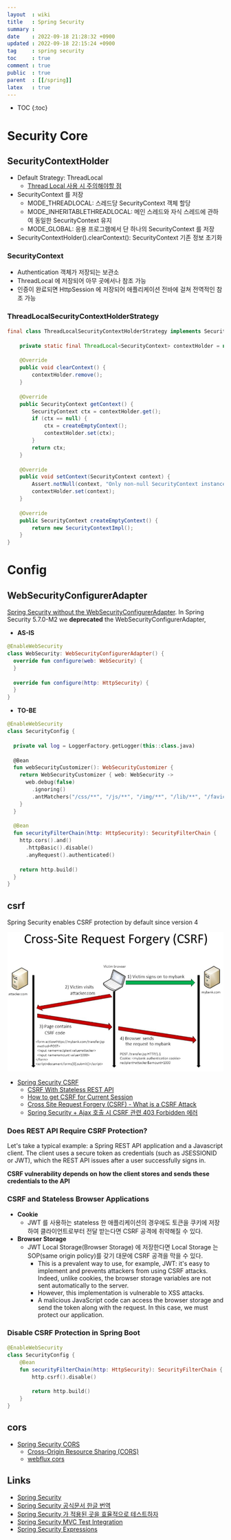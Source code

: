 ```yaml
---
layout  : wiki
title   : Spring Security
summary : 
date    : 2022-09-18 21:28:32 +0900
updated : 2022-09-18 22:15:24 +0900
tag     : spring security
toc     : true
comment : true
public  : true
parent  : [[/spring]]
latex   : true
---
```

* TOC
{:toc}

# Security Core

## SecurityContextHolder

- Default Strategy: ThreadLocal
  - [Thread Local 사용 시 주의해야할 점](https://baekjungho.github.io/wiki/spring/spring-concurrency/#threadlocal-%EC%9D%84-%EC%82%AC%EC%9A%A9%ED%95%A0-%EB%95%8C%EB%8F%84-%EC%A3%BC%EC%9D%98%EC%A0%90%EC%9D%B4-%EC%9E%88%EB%8A%94%EB%8D%B0)
- SecurityContext 를 저장
  - MODE_THREADLOCAL: 스레드당 SecurityContext 객체 할당
  - MODE_INHERITABLETHREADLOCAL: 메인 스레드와 자식 스레드에 관하여 동일한 SecurityContext 유지
  - MODE_GLOBAL: 응용 프로그램에서 단 하나의 SecurityContext 를 저장
- SecurityContextHolder().clearContext(): SecurityContext 기존 정보 초기화

### SecurityContext

- Authentication 객체가 저장되는 보관소
- ThreadLocal 에 저장되어 아무 곳에서나 참조 가능
- 인증이 완료되면 HttpSession 에 저장되어 애플리케이션 전바에 걸쳐 전역적인 참조 가능

### ThreadLocalSecurityContextHolderStrategy

```java
final class ThreadLocalSecurityContextHolderStrategy implements SecurityContextHolderStrategy {

	private static final ThreadLocal<SecurityContext> contextHolder = new ThreadLocal<>();

	@Override
	public void clearContext() {
		contextHolder.remove();
	}

	@Override
	public SecurityContext getContext() {
		SecurityContext ctx = contextHolder.get();
		if (ctx == null) {
			ctx = createEmptyContext();
			contextHolder.set(ctx);
		}
		return ctx;
	}

	@Override
	public void setContext(SecurityContext context) {
		Assert.notNull(context, "Only non-null SecurityContext instances are permitted");
		contextHolder.set(context);
	}

	@Override
	public SecurityContext createEmptyContext() {
		return new SecurityContextImpl();
	}
}
```

# Config

## WebSecurityConfigurerAdapter

[Spring Security without the WebSecurityConfigurerAdapter](https://spring.io/blog/2022/02/21/spring-security-without-the-websecurityconfigureradapter). In Spring Security 5.7.0-M2 we __deprecated__ the WebSecurityConfigurerAdapter,

- __AS-IS__

```kotlin
@EnableWebSecurity
class WebSecurity: WebSecurityConfigurerAdapter() {
  override fun configure(web: WebSecurity) { 
  }
  
  override fun configure(http: HttpSecurity) { 
  }
}
```

- __TO-BE__

```kotlin
@EnableWebSecurity
class SecurityConfig {

  private val log = LoggerFactory.getLogger(this::class.java)

  @Bean
  fun webSecurityCustomizer(): WebSecurityCustomizer {
    return WebSecurityCustomizer { web: WebSecurity ->
      web.debug(false)
        .ignoring()
        .antMatchers("/css/**", "/js/**", "/img/**", "/lib/**", "/favicon.ico")
    }
  }

  @Bean
  fun securityFilterChain(http: HttpSecurity): SecurityFilterChain {
    http.cors().and()
      .httpBasic().disable()
      .anyRequest().authenticated()

    return http.build()
  }
}
```

## csrf

Spring Security enables CSRF protection by default since version 4

![](/resource/wiki/spring-security/csrf.png)

- [Spring Security CSRF](https://www.baeldung.com/spring-security-csrf#example)
  - [CSRF With Stateless REST API](https://www.baeldung.com/csrf-stateless-rest-api)
  - [How to get CSRF for Current Session](https://rusyasoft.github.io/java/2019/02/15/spring-security-csrf-from-context/)
  - [Cross Site Request Forgery (CSRF) - What is a CSRF Attack](https://docs.spring.io/spring-security/reference/features/exploits/csrf.html#csrf-explained)
  - [Spring Security + Ajax 호출 시 CSRF 관련 403 Forbidden 에러](https://www.popit.kr/spring-security-ajax-%ED%98%B8%EC%B6%9C-%EC%8B%9C-csrf-%EA%B4%80%EB%A0%A8-403-forbidden-%EC%97%90%EB%9F%AC/)

### Does REST API Require CSRF Protection?

Let's take a typical example: a Spring REST API application and a Javascript client. The client uses a secure token as credentials (such as JSESSIONID or JWT), which the REST API issues after a user successfully signs in.

__CSRF vulnerability depends on how the client stores and sends these credentials to the API__

### CSRF and Stateless Browser Applications

- __Cookie__
  - JWT 를 사용하는 stateless 한 애플리케이션의 경우에도 토큰을 쿠키에 저장하여 클라이언트로부터 전달 받는다면 CSRF 공격에 취약해질 수 있다.
- __Browser Storage__
  - JWT Local Storage(Browser Storage) 에 저장한다면 Local Storage 는 SOP(same origin policy)를 갖기 대문에 CSRF 공격을 막을 수 있다.
    - This is a prevalent way to use, for example, JWT: it's easy to implement and prevents attackers from using CSRF attacks. Indeed, unlike cookies, the browser storage variables are not sent automatically to the server.
    - However, this implementation is vulnerable to XSS attacks.
    - A malicious JavaScript code can access the browser storage and send the token along with the request. In this case, we must protect our application.

### Disable CSRF Protection in Spring Boot

```kotlin
@EnableWebSecurity
class SecurityConfig {
    @Bean
    fun securityFilterChain(http: HttpSecurity): SecurityFilterChain {
        http.csrf().disable()

        return http.build()
    }
}
```

## cors

- [Spring Security CORS](https://docs.spring.io/spring-security/reference/reactive/integrations/cors.html)
  - [Cross-Origin Resource Sharing (CORS)](https://developer.mozilla.org/en-US/docs/Web/HTTP/CORS)
  - [webflux cors](https://docs.spring.io/spring-framework/docs/current/reference/html/web-reactive.html#webflux-cors-intro)

## Links

- [Spring Security](https://docs.spring.io/spring-security/reference/index.html)
- [Spring Security 공식문서 한글 번역](https://godekdls.github.io/Spring%20Security/contents/)
- [Spring Security 가 적용된 곳을 효율적으로 테스트하자](https://tecoble.techcourse.co.kr/post/2020-09-30-spring-security-test/)
- [Spring Security MVC Test Integration](https://godekdls.github.io/Spring%20Security/testing/#192-spring-mvc-test-integration)
- [Spring Security Expressions](https://www.baeldung.com/spring-security-expressions)